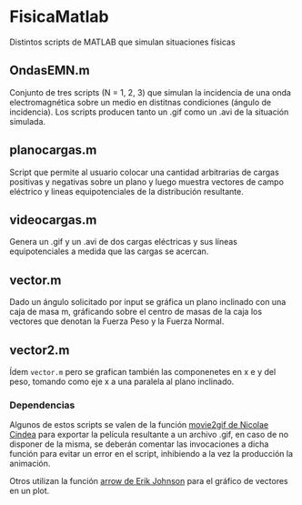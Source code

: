 # FisicaMatlab
Distintos scripts de MATLAB que simulan situaciones físicas

## OndasEMN.m
Conjunto de tres scripts (N = 1, 2, 3) que simulan la incidencia de una onda electromagnética sobre un medio en distitnas condiciones (ángulo de incidencia). Los scripts producen tanto un .gif como un .avi de la situación simulada.

## planocargas.m
Script que permite al usuario colocar una cantidad arbitrarias de cargas positivas y negativas sobre un plano y luego muestra vectores de campo eléctrico y lineas equipotenciales de la distribución resultante.

## videocargas.m
Genera un .gif y un .avi de dos cargas eléctricas y sus líneas equipotenciales a medida que las cargas se acercan.

## vector.m
Dado un ángulo solicitado por input se gráfica un plano inclinado con una caja de masa m, gráficando sobre el centro de masas de la caja los vectores que denotan la Fuerza Peso y la Fuerza Normal.

## vector2.m
Ídem `vector.m` pero se grafican también las componenetes en x e y del peso, tomando como eje x a una paralela al plano inclinado.

### Dependencias
Algunos de estos scripts se valen de la función [movie2gif de Nicolae Cindea](https://www.mathworks.com/matlabcentral/fileexchange/17463-movie-to-gif-converter) para exportar la película resultante a un archivo .gif, en caso de no disponer de la misma, se deberán comentar las invocaciones a dicha función para evitar un error en el script, inhibiendo a la vez la producción la animación.

Otros utilizan la función [arrow de Erik Johnson](https://www.mathworks.com/matlabcentral/fileexchange/278-arrow) para el gráfico de vectores en un plot.

